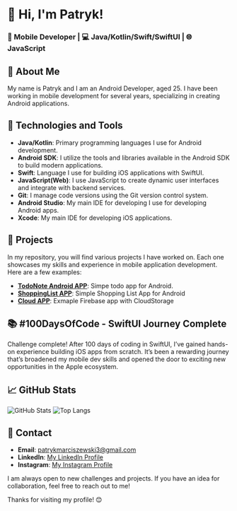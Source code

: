 # 👋 Hi, I'm Patryk!

### 📱 Mobile Developer | 💻 Java/Kotlin/Swift/SwiftUI | 🌐 JavaScript

## 📄 About Me

My name is Patryk and I am an Android Developer, aged 25. I have been working in mobile development for several years, specializing in creating Android applications.
## 🔧 Technologies and Tools

- **Java/Kotlin**: Primary programming languages I use for Android development.
- **Android SDK**: I utilize the tools and libraries available in the Android SDK to build modern applications.
- **Swift**: Language I use for building iOS applications with SwiftUI.
- **JavaScript(Web)**: I use JavaScript to create dynamic user interfaces and integrate with backend services.
- **Git**: I manage code versions using the Git version control system.
- **Android Studio**: My main IDE for developing I use for developing Android apps.
- **Xcode**: My main IDE for developing iOS applications.

## 🚀 Projects

In my repository, you will find various projects I have worked on. Each one showcases my skills and experience in mobile application development. Here are a few examples:

- [**TodoNote Android APP**](https://github.com/PatrykMCoder/Todo): Simpe todo app for Android.
- [**ShoppingList APP**](https://github.com/PatrykMCoder/ShoppingList): Simple Shopping List App for Android
- [**Cloud APP**](https://github.com/PatrykMCoder/CloudApp): Exmaple Firebase app with CloudStorage


## 📚 #100DaysOfCode - SwiftUI Journey Complete
Challenge complete! After 100 days of coding in SwiftUI, I’ve gained hands-on experience building iOS apps from scratch. It’s been a rewarding journey that’s broadened my mobile dev skills and opened the door to exciting new opportunities in the Apple ecosystem.

## 📈 GitHub Stats

![GitHub Stats](https://github-readme-stats.vercel.app/api?username=PatrykMCoder&show_icons=true&theme=radical)
![Top Langs](https://github-readme-stats.vercel.app/api/top-langs/?username=PatrykMCoder&layout=compact&theme=radical)

## 🌟 Contact

- **Email**: [patrykmarciszewski3@gmail.com](mailto:patrykmarciszewski3@gmail.com)
- **LinkedIn**: [My LinkedIn Profile](https://www.linkedin.com/in/patryk-marciszewski)
- **Instagram**: [My Instagram Profile](https://www.instagram.com/patryk_programmer/)

I am always open to new challenges and projects. If you have an idea for collaboration, feel free to reach out to me!

Thanks for visiting my profile! 😊
